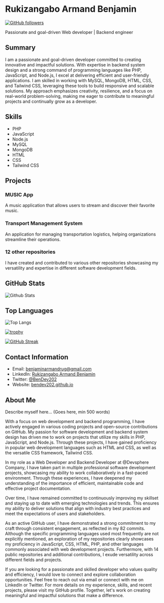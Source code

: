 # Rukizangabo Armand Benjamin

[![GitHub followers](https://img.shields.io/github/followers/BenDev202?style=social)](https://github.com/BenDev202)


Passionate and goal-driven Web developer | Backend engineer

## Summary

I am a passionate and goal-driven developer committed to creating innovative and impactful solutions. With expertise in backend system design and a strong command of programming languages like PHP, JavaScript, and Node.js, I excel at delivering efficient and user-friendly applications. I am skilled in working with MySQL, MongoDB, HTML, CSS, and Tailwind CSS, leveraging these tools to build responsive and scalable solutions. My approach emphasizes creativity, resilience, and a focus on real-world problem-solving, making me eager to contribute to meaningful projects and continually grow as a developer.

## Skills

- PHP
- JavaScript
- Node.js
- MySQL
- MongoDB
- HTML
- CSS
- Tailwind CSS

## Projects

### MUSIC App

A music application that allows users to stream and discover their favorite music.

### Transport Management System

An application for managing transportation logistics, helping organizations streamline their operations.

### 12 other repositories

I have created and contributed to various other repositories showcasing my versatility and expertise in different software development fields.

## GitHub Stats

![Github Stats](https://github-readme-stats.vercel.app/api?username=BenDev202)

## Top Languages

![Top Langs](https://github-readme-stats.vercel.app/api/top-langs/?username=BenDev202)

[![trophy](https://github-profile-trophy.vercel.app/?username=BenDev202)](https://github.com/BenDev202)

[![GitHub Streak](https://streak-stats.demolab.com/?user=BenDev202)](https://git.io/streak-stats)

## Contact Information

- Email: benjaminarmandrug@gmail.com
- LinkedIn: [Rukizangabo Armand Benjamin](https://www.linkedin.com/in/armand-rukizangabo-50839818a/)
- Twitter: [@BenDev202](https://twitter.com/BenDev202)
- Website: [bendev202.github.io](https://bendev202.github.io/)

## About Me

Describe myself here... (Goes here, min 500 words)

With a focus on web development and backend programming, I have actively engaged in various coding projects and open-source contributions on GitHub. My passion for software development and backend system design has driven me to work on projects that utilize my skills in PHP, JavaScript, and Node.js. Through these projects, I have gained proficiency in popular web development languages such as HTML and CSS, as well as the versatile CSS framework, Tailwind CSS.

In my role as a Web Developer and Backend Developer at @Devsphere Company, I have taken part in multiple professional software development projects, showcasing my ability to work collaboratively in a fast-paced environment. Through these experiences, I have deepened my understanding of the importance of efficient, maintainable code and effective project documentation.

Over time, I have remained committed to continuously improving my skillset and staying up to date with emerging technologies and trends. This ensures my ability to deliver solutions that align with industry best practices and meet the expectations of users and stakeholders.

As an active GitHub user, I have demonstrated a strong commitment to my craft through consistent engagement, as reflected in my 82 commits. Although the specific programming languages used most frequently are not explicitly mentioned, an exploration of my repositories clearly showcases my proficiency in JavaScript, CSS, HTML, PHP, and other languages commonly associated with web development projects. Furthermore, with 14 public repositories and additional contributions, I exude versatility across different fields and projects.

If you are looking for a passionate and skilled developer who values quality and efficiency, I would love to connect and explore collaboration opportunities. Feel free to reach out via email or connect with me on LinkedIn or Twitter. For more details on my experience, skills, and recent projects, please visit my GitHub profile. Together, let's work on creating meaningful and impactful solutions that make a difference.
